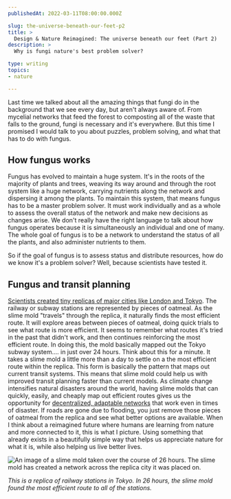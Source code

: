 ```yaml
---
publishedAt: 2022-03-11T08:00:00.000Z

slug: the-universe-beneath-our-feet-p2
title: >
  Design & Nature Reimagined: The universe beneath our feet (Part 2)
description: >
  Why is fungi nature's best problem solver?

type: writing
topics:
- nature

---
```


Last time we talked about all the amazing things that fungi do in the background that we see every day, but aren't always aware of. From mycelial networks that feed the forest to composting all of the waste that falls to the ground, fungi is necessary and it's everywhere. But this time I promised I would talk to you about puzzles, problem solving, and what that has to do with fungus.

## How fungus works

Fungus has evolved to maintain a huge system. It's in the roots of the majority of plants and trees, weaving its way around and through the root system like a huge network, carrying nutrients along the network and dispersing it among the plants. To maintain this system, that means fungus has to be a master problem solver. It must work individually and as a whole to assess the overall status of the network and make new decisions as changes arise. We don't really have the right language to talk about how fungus operates because it is simultaneously an individual and one of many. The whole goal of fungus is to be a network to understand the status of all the plants, and also administer nutrients to them.

So if the goal of fungus is to assess status and distribute resources, how do we know it's a problem solver? Well, because scientists have tested it.

## Fungus and transit planning

[Scientists created tiny replicas of major cities like London and Tokyo](https://www.theguardian.com/cities/2014/feb/18/slime-mould-rail-road-transport-routes). The railway or subway stations are represented by pieces of oatmeal. As the slime mold "travels" through the replica, it naturally finds the most efficient route. It will explore areas between pieces of oatmeal, doing quick trials to see what route is more efficient. It seems to remember what routes it's tried in the past that didn't work, and then continues reinforcing the most efficient route. In doing this, the mold basically mapped out the Tokyo subway system.... in just over 24 hours. Think about this for a minute. It takes a slime mold a little more than a day to settle on a the most efficient route within the replica. This form is basically the pattern that maps out current transit systems. This means that slime mold could help us with improved transit planning faster than current models. As climate change intensifies natural disasters around the world, having slime molds that can quickly, easily, and cheaply map out efficient routes gives us the opportunity for [decentralized, adaptable networks](https://www.wired.com/2010/01/slime-mold-grows-network-just-like-tokyo-rail-system/) that work even in times of disaster. If roads are gone due to flooding, you just remove those pieces of oatmeal from the replica and see what better options are available. When I think about a reimagined future where humans are learning from nature and more connected to it, this is what I picture. Using something that already exists in a beautifully simple way that helps us appreciate nature for what it is, while also helping us live better lives.

![An image of a slime mold taken over the course of 26 hours. The slime mold has created a network across the replica city it was placed on.](https://cdn.sanity.io/images/xq50spjj/production/a447946fce3a61aba1900ea063caad609cb3b24f-1280x968.png)

_This is a replica of railway stations in Tokyo. In 26 hours, the slime mold found the most efficient route to all of the stations._